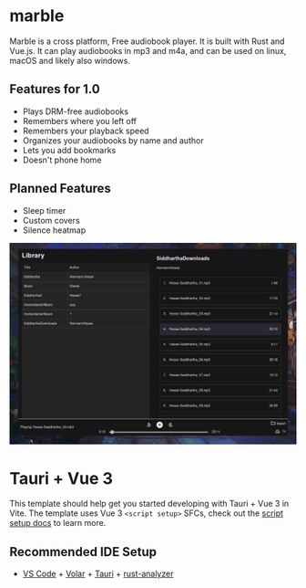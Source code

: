 # marble

Marble is a cross platform, Free audiobook player. It is built with Rust and Vue.js. It can play audiobooks in mp3 and m4a, and can be used on linux, macOS and likely also windows.

## Features for 1.0
* Plays DRM-free audiobooks
* Remembers where you left off
* Remembers your playback speed
* Organizes your audiobooks by name and author
* Lets you add bookmarks
* Doesn't phone home

## Planned Features
* Sleep timer
* Custom covers
* Silence heatmap

![img](screen.png)

# Tauri + Vue 3

This template should help get you started developing with Tauri + Vue 3 in Vite. The template uses Vue 3 `<script setup>` SFCs, check out the [script setup docs](https://v3.vuejs.org/api/sfc-script-setup.html#sfc-script-setup) to learn more.

## Recommended IDE Setup

- [VS Code](https://code.visualstudio.com/) + [Volar](https://marketplace.visualstudio.com/items?itemName=Vue.volar) + [Tauri](https://marketplace.visualstudio.com/items?itemName=tauri-apps.tauri-vscode) + [rust-analyzer](https://marketplace.visualstudio.com/items?itemName=rust-lang.rust-analyzer)
